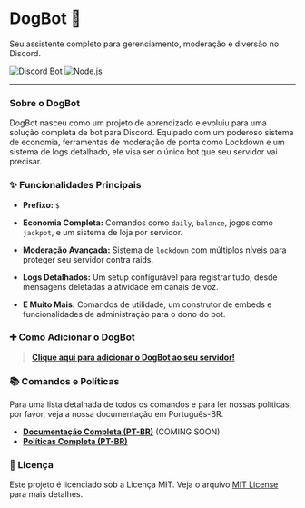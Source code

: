 # DogBot 🐶

Seu assistente completo para gerenciamento, moderação e diversão no Discord.

![Discord Bot](https://img.shields.io/badge/Discord.js-v14-5865F2?logo=discord&logoColor=white)
![Node.js](https://img.shields.io/badge/Node.js-v18+-339933?logo=nodedotjs&logoColor=white)

---

### Sobre o DogBot

DogBot nasceu como um projeto de aprendizado e evoluiu para uma solução completa de bot para Discord. Equipado com um poderoso sistema de economia, ferramentas de moderação de ponta como Lockdown e um sistema de logs detalhado, ele visa ser o único bot que seu servidor vai precisar.

### ✨ Funcionalidades Principais

*   **Prefixo:** `$`

*   **Economia Completa:** Comandos como `daily`, `balance`, jogos como `jackpot`, e um sistema de loja por servidor.
*   **Moderação Avançada:** Sistema de `lockdown` com múltiplos níveis para proteger seu servidor contra raids.
*   **Logs Detalhados:** Um setup configurável para registrar tudo, desde mensagens deletadas a atividade em canais de voz.
*   **E Muito Mais:** Comandos de utilidade, um construtor de embeds e funcionalidades de administração para o dono do bot.

### ➕ Como Adicionar o DogBot

> **[Clique aqui para adicionar o DogBot ao seu servidor!](https://discordapp.com/oauth2/authorize?client_id=1318267258912505926)**

### 📚 Comandos e Políticas

Para uma lista detalhada de todos os comandos e para ler nossas políticas, por favor, veja a nossa documentação em Português-BR.

*   **[Documentação Completa (PT-BR)](./Doc-BR/Topicos.md)** (COMING SOON)
*   **[Políticas Completa (PT-BR)](./Doc-BR/Policies-BR/Topicos.md)**

### 📜 Licença

Este projeto é licenciado sob a Licença MIT. Veja o arquivo [MIT License](./LICENSE) para mais detalhes.